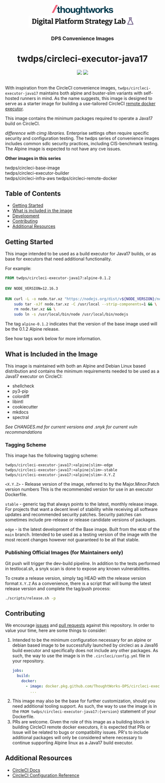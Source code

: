 
<div align="center">
	<p>
		<img alt="Thoughtworks Logo" src="https://raw.githubusercontent.com/ThoughtWorks-DPS/static/master/thoughtworks_flamingo_wave.png?sanitize=true" width=200 />
    <br />
		<img alt="DPS Title" src="https://raw.githubusercontent.com/ThoughtWorks-DPS/static/master/dps_lab_title.png" width=350/>
	</p>
  <h3>DPS Convenience Images</h3>
  <h1>twdps/circleci-executor-java17</h1>
  <a href="https://app.circleci.com/pipelines/github/ThoughtWorks-DPS/circleci-executor-java17"><img src="https://circleci.com/gh/ThoughtWorks-DPS/circleci-executor-java17.svg?style=shield"></a> <a href="https://opensource.org/licenses/MIT"><img src="https://img.shields.io/github/license/ThoughtWorks-DPS/circleci-executor-java17"></a>
</div>
<br />

With inspiration from the CircleCI convenience images, `twdps/circleci-executor-java17` maintains both alpine and buster-slim variants with self-hosted runners in mind.
As the name suggests, this image is designed to serve as a starter image for building a use-tailored CircleCI [remote docker executor](https://circleci.com/docs/2.0/custom-images/#section=configuration).

This image contains the minimum packages required to operate a Java17 build on CircleCI.

_difference with cimg libraries._
Enterprise settings often require specific security and configuration testing.
The twdps series of convenience images includes common sdlc security practices, including CIS-benchmark testing.
The Alpine image is expected to not have any cve issues.

**Other images in this series**

twdps/circleci-base-image  
twdps/circleci-executor-builder  
twdps/circleci-infra-aws
twdps/circleci-remote-docker

## Table of Contents

- [Getting Started](#getting-started)
- [What is included in the image](#what-is-included-in-the-image)
- [Development](#development)
- [Contributing](#contributing)
- [Additional Resources](#additional-resources)

## Getting Started

This image intended to be used as a build executor for Java17 builds, or as base for executors that need additional functionality.

For example:

```Dockerfile
FROM twdps/circleci-executor-java17:alpine-0.1.2  

ENV NODE_VERSION=12.16.3

RUN curl -L -o node.tar.xz "https://nodejs.org/dist/v${NODE_VERSION}/node-v${NODE_VERSION}-linux-x64.tar.xz" && \
	sudo tar -xJf node.tar.xz -C /usr/local --strip-components=1 && \
	rm node.tar.xz && \
	sudo ln -s /usr/local/bin/node /usr/local/bin/nodejs
```

The tag `alpine-0.1.2` indicates that the version of the base image used will be the 0.1.2 Alpine release.

See how tags work below for more information.

## What is Included in the Image

This image is maintained with both an Alpine and Debian Linux based distribution and contains the minimum requirements needed to be used as a Java17 executor on CircleCI:

- shellcheck
- py3-pip
- colordiff
- libintl
- cookiecutter
- mkdocs
- spectral

_See CHANGES.md for current versions and .snyk for current vuln recommandations_

### Tagging Scheme

This image has the following tagging scheme:

```
twdps/circleci-executor-java17:<alpine|slim>-edge
twdps/circleci-executor-java17:<alpine|slim>-stable
twdps/circleci-executor-java17:<alpine|slim>-X.Y.Z
```

`<X.Y.Z>` - Release version of the image, referred to by the Major.Minor.Patch version numbers
This is the recommended version for use in an executor Dockerfile.

`stable` - generic tag that always points to the latest, monthly release image.
For projects that want a decent level of stability while receiving all software updates and recommended security patches.
Security patches can sometimes include pre-release or release candidate versions of packages.

`edge` - is the latest development of the Base image.
Built from the `HEAD` of the `main` branch.
Intended to be used as a testing version of the image with the most recent changes however not guaranteed to be all that stable.

### Publishing Official Images (for Maintainers only)

Git push will trigger the dev-build pipeline.
In addition to the tests performed in testlocal.sh, a snyk scan is done to expose any known vulnerabilities.

To create a release version, simply tag HEAD with the release version format `X.Y.Z`
As a convenience, there is a script that will bump the latest release version and complete the tag/push process:

```bash
./scripts/release.sh -p
```

## Contributing

We encourage [issues](https://github.com/twdps/circleci-executor-java17/issues) and [pull requests](https://github.com/twdps/circleci-executor-java17/pulls) against this repository.
In order to value your time, here are some things to consider:

1. Intended to be the minimum configuration necessary for an alpine or debian based image to be successfully launched by circleci as a Java16 build executor and specifically does not include any other packages.
   As such, the way to use the image is in the `.circleci/config.yml` file in your repository.
   ```yaml
   jobs:
     build:
       docker:
         - image: docker.pkg.github.com/ThoughtWorks-DPS/circleci-executor-java17/circleci-executor-java17:{latest_version}
           ...
   ```
2. This image may also be the base for further customization, should you need additional tooling support.
As such, the way to use the image is in the `FROM twdps/circleci-executor-java17:{version}` statement of your Dockerfile.
3. PRs are welcome.
Given the role of this image as a building block in building CircleCI remote docker executors, it is expected that PRs or Issue will be related to bugs or compatibility issues.
PR's to include additional packages will only be considered where necessary to continue supporting Alpine linux as a Java17 build executor.

## Additional Resources

- [CircleCI Docs](https://circleci.com/docs/)
- [CircleCI Configuration Reference](https://circleci.com/docs/2.0/configuration-reference/#section=configuration)  
